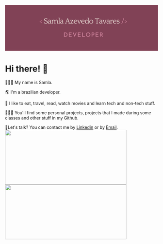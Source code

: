 
<div><img src="https://github.com/samlatavares/samlatavares/blob/master/images/Capa.png"></div>
<div>
  <h1>Hi there! 👋</h1>
  <div id="introduce">
    <p>👩🏻‍🦱 My name is Samla.</p>
    <p>🌎 I'm a brazilian developer.</p>
    <p>💖 I like to eat, travel, read, watch movies and learn tech and non-tech stuff.</p>
    <p>👩🏻‍💻 You'll find some personal projects, projects that I made during some classes and other stuff in my Github.</p>
  </div>
  <div id="contact">
    🤝Let's talk? You can contact me by <a target="_blank" href="https://www.linkedin.com/in/samla-tavares" target="_blank"> Linkedin</a> or by <a href="mailto:samla_azevedo@outlook.com">
      Email</a>.
  </div>
  <div>
	<a href="https://github.com/anuraghazra/github-readme-stats">
		<img height="180em" width="400px" align="left" src="https://github-readme-stats.vercel.app/api/top-langs/?username=samlatavares&hide=html&layout=compact&theme=radical&langs_count=8"/>
		<img height="180em" width="400px" align="left" src="https://github-readme-stats.vercel.app/api?username=samlatavares&theme=radical&show_icons=true"/>
	</a>  
  </div>
</div>
